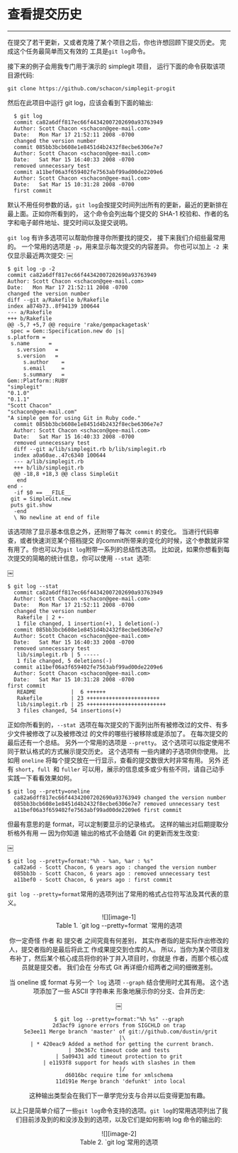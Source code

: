 # 查看提交历史
---- 
在提交了若干更新，又或者克隆了某个项目之后，你也许想回顾下提交历史。 完成这个任务最简单而又有效的 工具是`git log`命令。 

接下来的例子会用我专门用于演示的 simplegit 项目， 运行下面的命令获取该项目源代码: 

	git clone https://github.com/schacon/simplegit-progit 

然后在此项目中运行 git log，应该会看到下面的输出: 

	  $ git log
	  commit ca82a6dff817ec66f44342007202690a93763949
	  Author: Scott Chacon <schacon@gee-mail.com>
	  Date:   Mon Mar 17 21:52:11 2008 -0700
	  changed the version number
	  commit 085bb3bcb608e1e8451d4b2432f8ecbe6306e7e7
	  Author: Scott Chacon <schacon@gee-mail.com>
	  Date:   Sat Mar 15 16:40:33 2008 -0700
	  removed unnecessary test
	  commit a11bef06a3f659402fe7563abf99ad00de2209e6
	  Author: Scott Chacon <schacon@gee-mail.com>
	  Date:   Sat Mar 15 10:31:28 2008 -0700
	  first commit 



默认不用任何参数的话，`git log`会按提交时间列出所有的更新，最近的更新排在最上面。正如你所看到的， 这个命令会列出每个提交的 SHA-1 校验和、作者的名字和电子邮件地址、提交时间以及提交说明。 

`git log` 有许多选项可以帮助你搜寻你所要找的提交， 接下来我们介绍些最常用的。 一个常用的选项是 `-p`，用来显示每次提交的内容差异。 你也可以加上 `-2 `来仅显示最近两次提交: 
￼

	
	$ git log -p -2
	commit ca82a6dff817ec66f44342007202690a93763949
	Author: Scott Chacon <schacon@gee-mail.com>
	Date:   Mon Mar 17 21:52:11 2008 -0700
	changed the version number
	diff --git a/Rakefile b/Rakefile
	index a874b73..8f94139 100644
	--- a/Rakefile
	+++ b/Rakefile
	@@ -5,7 +5,7 @@ require 'rake/gempackagetask'
	 spec = Gem::Specification.new do |s|
	s.platform = 
	 s.name      =
	   s.version   =
	   s.version   =
	     s.author    =
	     s.email     =
	     s.summary   =
	Gem::Platform::RUBY
	"simplegit"
	"0.1.0"
	"0.1.1"
	"Scott Chacon"
	"schacon@gee-mail.com"
	"A simple gem for using Git in Ruby code."
	  commit 085bb3bcb608e1e8451d4b2432f8ecbe6306e7e7
	  Author: Scott Chacon <schacon@gee-mail.com>
	  Date:   Sat Mar 15 16:40:33 2008 -0700
	  removed unnecessary test
	  diff --git a/lib/simplegit.rb b/lib/simplegit.rb
	  index a0a60ae..47c6340 100644
	  --- a/lib/simplegit.rb
	  +++ b/lib/simplegit.rb
	  @@ -18,8 +18,3 @@ class SimpleGit
	   end
	end - 
	  -if $0 == __FILE__
	 git = SimpleGit.new
	 puts git.show
	  -end
	  \ No newline at end of file



该选项除了显示基本信息之外，还附带了每次` commit` 的变化。 当进行代码审查，或者快速浏览某个搭档提交 的commit所带来的变化的时候，这个参数就非常有用了。你也可以为`git log`附带一系列的总结性选项。 比如说，如果你想看到每次提交的简略的统计信息，你可以使用 `--stat `选项: 



￼
	  
	$ git log --stat
	  commit ca82a6dff817ec66f44342007202690a93763949
	  Author: Scott Chacon <schacon@gee-mail.com>
	  Date:   Mon Mar 17 21:52:11 2008 -0700
	  changed the version number
	   Rakefile | 2 +-
	   1 file changed, 1 insertion(+), 1 deletion(-)
	  commit 085bb3bcb608e1e8451d4b2432f8ecbe6306e7e7
	  Author: Scott Chacon <schacon@gee-mail.com>
	  Date:   Sat Mar 15 16:40:33 2008 -0700
	  removed unnecessary test
	   lib/simplegit.rb | 5 -----
	   1 file changed, 5 deletions(-)
	  commit a11bef06a3f659402fe7563abf99ad00de2209e6
	  Author: Scott Chacon <schacon@gee-mail.com>
	  Date:   Sat Mar 15 10:31:28 2008 -0700
	first commit 
	   README           |  6 ++++++
	   Rakefile         | 23 +++++++++++++++++++++++
	   lib/simplegit.rb | 25 +++++++++++++++++++++++++
	   3 files changed, 54 insertions(+)



正如你所看到的，`--stat `选项在每次提交的下面列出所有被修改过的文件、有多少文件被修改了以及被修改过 的文件的哪些行被移除或是添加了。 在每次提交的最后还有一个总结。 
另外一个常用的选项是 `--pretty`。 这个选项可以指定使用不同于默认格式的方式展示提交历史。 这个选项有 一些内建的子选项供你使用。 比如用 `oneline` 将每个提交放在一行显示，查看的提交数很大时非常有用。 另外 还有 `short`，`full `和 `fuller` 可以用，展示的信息或多或少有些不同，请自己动手实践一下看看效果如何。



	
	$ git log --pretty=oneline
	  ca82a6dff817ec66f44342007202690a93763949 changed the version number
	  085bb3bcb608e1e8451d4b2432f8ecbe6306e7e7 removed unnecessary test
	  a11bef06a3f659402fe7563abf99ad00de2209e6 first commit



但最有意思的是 format，可以定制要显示的记录格式。 这样的输出对后期提取分析格外有用 — 因为你知道 输出的格式不会随着 Git 的更新而发生改变: 



￼
	  
	$ git log --pretty=format:"%h - %an, %ar : %s"
	  ca82a6d - Scott Chacon, 6 years ago : changed the version number
	  085bb3b - Scott Chacon, 6 years ago : removed unnecessary test
	  a11bef0 - Scott Chacon, 6 years ago : first commit




`git log --pretty=format`常用的选项列出了常用的格式占位符写法及其代表的意义。 

 <div align="center"> ![][image-1]

 <div align="center"> Table 1. `git log --pretty=format `常用的选项 




你一定奇怪 作者 和 提交者 之间究竟有何差别， 其实作者指的是实际作出修改的人，提交者指的是最后将此工 作成果提交到仓库的人。 所以，当你为某个项目发布补丁，然后某个核心成员将你的补丁并入项目时，你就是 作者，而那个核心成员就是提交者。 我们会在 分布式 Git 再详细介绍两者之间的细微差别。
 
当 oneline 或 format 与另一个` log` 选项 `--graph` 结合使用时尤其有用。 这个选项添加了一些 ASCII 字符串来 形象地展示你的分支、合并历史: 


￼

	  
	$ git log --pretty=format:"%h %s" --graph
	2d3acf9 ignore errors from SIGCHLD on trap
	 5e3ee11 Merge branch 'master' of git://github.com/dustin/grit
	  |\
	  | * 420eac9 Added a method for getting the current branch.
	| 30e367c timeout code and tests
	| 5a09431 add timeout protection to grit
	| e1193f8 support for heads with slashes in them
	  |/
	d6016bc require time for xmlschema
	 11d191e Merge branch 'defunkt' into local



这种输出类型会在我们下一章学完分支与合并以后变得更加有趣。
  
以上只是简单介绍了一些`git log`命令支持的选项。`git log`的常用选项列出了我们目前涉及到的和没涉及到的选项，以及它们是如何影响 log 命令的输出的: 

 <div align="center"> ![][image-2]

 <div align="center"> Table 2. `git log`常用的选项








 






[image-1]:	../image/2/table1.png
[image-2]:	../image/2/table2.png
